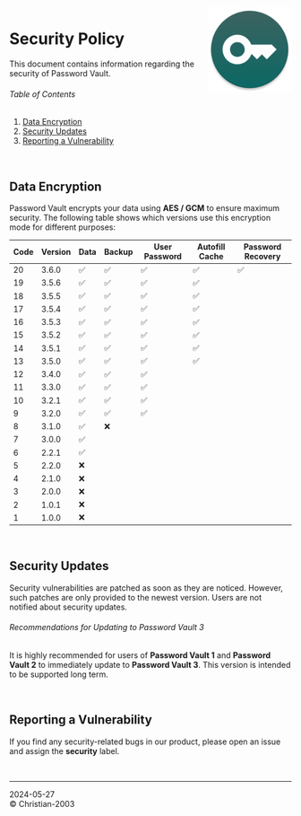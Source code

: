<img src="docs/img/icon.png" height="150" align="right">

# Security Policy
This document contains information regarding the security of Password Vault.

###### Table of Contents
1. [Data Encryption](#data-encryption)
2. [Security Updates](#security-updates)
3. [Reporting a Vulnerability](#reporting-a-vulnerability)

<br/>

## Data Encryption
Password Vault encrypts your data using **AES / GCM** to ensure maximum security. The following table shows which versions use this encryption mode for different purposes:

Code | Version | Data | Backup | User Password | Autofill Cache | Password Recovery
--- | --- | --- | --- | --- | --- | ---
20 | 3.6.0 | :white_check_mark: | :white_check_mark: | :white_check_mark: | :white_check_mark: | :white_check_mark:
19 | 3.5.6 | :white_check_mark: | :white_check_mark: | :white_check_mark: | :white_check_mark: |
18 | 3.5.5 | :white_check_mark: | :white_check_mark: | :white_check_mark: | :white_check_mark: |
17 | 3.5.4 | :white_check_mark: | :white_check_mark: | :white_check_mark: | :white_check_mark: |
16 | 3.5.3 | :white_check_mark: | :white_check_mark: | :white_check_mark: | :white_check_mark: |
15 | 3.5.2 | :white_check_mark: | :white_check_mark: | :white_check_mark: | :white_check_mark: |
14 | 3.5.1 | :white_check_mark: | :white_check_mark: | :white_check_mark: | :white_check_mark: |
13 | 3.5.0 | :white_check_mark: | :white_check_mark: | :white_check_mark: | :white_check_mark: |
12 | 3.4.0 | :white_check_mark: | :white_check_mark: | :white_check_mark: | |
11 | 3.3.0 | :white_check_mark: | :white_check_mark: | :white_check_mark: | |
10 | 3.2.1 | :white_check_mark: | :white_check_mark: | :white_check_mark: | |
9 | 3.2.0 | :white_check_mark: | :white_check_mark: | :white_check_mark: | |
8 | 3.1.0 | :white_check_mark: | :x: | | |
7 | 3.0.0 | :white_check_mark: | | | |
6 | 2.2.1 | :white_check_mark: | | | |
5 | 2.2.0 | :x: | | | |
4 | 2.1.0 | :x: | | | |
3 | 2.0.0 | :x: | | | |
2 | 1.0.1 | :x: | | | |
1 | 1.0.0 | :x: | | | |

<br/>

## Security Updates
Security vulnerabilities are patched as soon as they are noticed. However, such patches are only provided to the newest version. Users are not notified about security updates.

###### Recommendations for Updating to Password Vault 3
It is highly recommended for users of **Password Vault 1** and **Password Vault 2** to immediately update to **Password Vault 3**. This version is intended to be supported long term.

<br/>

## Reporting a Vulnerability
If you find any security-related bugs in our product, please open an issue and assign the **security** label.

<br/>

***
2024-05-27  
&copy; Christian-2003  
